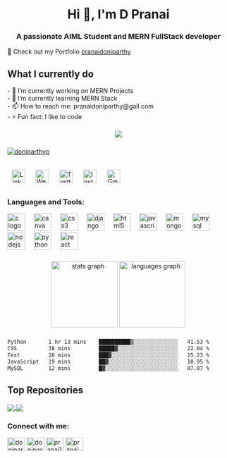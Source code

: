 
<!--
**pranai11/pranai11** is a ✨ _special_ ✨ repository because its `README.md` (this file) appears on your GitHub profile.

Here are some ideas to get you started:


-->

<h1 align="center">Hi 👋, I'm D Pranai</h1>
<h3 align="center">A passionate AIML Student and MERN FullStack developer</h3>

🚀 Check out my Portfolio [pranaidoniparthy](https://sites.google.com/view/doniparthypranai) 

###
<div>
<h2> What I currently do<br></h2>
- 🔭 I’m currently working on MERN Projects<br>
- 🌱 I’m currently learning MERN Stack<br>
<!-- - 👯 I’m looking to collaborate on ...<br>
- 🤔 I’m looking for help with ...<br>
- 💬 Ask me about ...<br>
- 😄 Pronouns: ...<br>
-->
- 📫 How to reach me: pranaidoniparthy@gail.com<br>
- ⚡ Fun fact: I like to code<br>
</div><br>

<div align="center">
  <img src="https://profile-counter.glitch.me/pranai11/count.svg?"  />
</div>

###
<p align="left"> <a href="https://twitter.com/doniparthyp" target="blank"><img src="https://img.shields.io/twitter/follow/doniparthyp?logo=twitter&style=for-the-badge" alt="doniparthyp" /></a> </p>



###
<a href="https://www.linkedin.com/in/pranaidoniparthy/" style="display: inline-block; padding: 10px;">
    <img src="https://img.shields.io/badge/-pranaidoniparthy-blue?style=flat&logo=Linkedin&logoColor=white" alt="Linkedin Badge" style="height: 30px;">
</a>
<a href="https://sites.google.com/view/doniparthypranai" style="display: inline-block; padding: 10px;">
    <img src="https://img.shields.io/badge/-pranaidoniparthy-47CCCC?style=flat&logo=Google-Chrome&logoColor=white" alt="Website Badge" style="height: 30px;">
</a>
<a href="https://twitter.com/Doniparthyp" style="display: inline-block; padding: 10px;">
    <img src="https://img.shields.io/badge/-@__Doniparthyp-1ca0f1?style=flat&labelColor=1ca0f1&logo=twitter&logoColor=white" alt="Twitter Badge" style="height: 30px;">
</a>
<a href="https://instagram.com/pranai11" style="display: inline-block; padding: 10px;">
    <img src="https://img.shields.io/badge/-@__pranai11-purple?style=flat&logo=instagram&logoColor=white" alt="Instagram Badge" style="height: 30px;">
</a>
<a href="mailto:pranaidoniparthy@gmail.com" style="display: inline-block; padding: 10px;">
    <img src="https://img.shields.io/badge/-pranaidoniparthy-c14438?style=flat&logo=Gmail&logoColor=white" alt="Gmail Badge" style="height: 30px;">
</a>


<h3 align="left">Languages and Tools:</h3>
<div align="left">
  <img src="https://cdn.jsdelivr.net/gh/devicons/devicon/icons/c/c-original.svg" height="40" alt="c logo"  />
  <img width="12" />
  <img src="https://cdn.jsdelivr.net/gh/devicons/devicon/icons/canva/canva-original.svg" height="40" alt="canva logo"  />
  <img width="12" />
  <img src="https://cdn.jsdelivr.net/gh/devicons/devicon/icons/css3/css3-original.svg" height="40" alt="css3 logo"  />
  <img width="12" />
  <img src="https://cdn.jsdelivr.net/gh/devicons/devicon/icons/django/django-plain.svg" height="40" alt="django logo"  />
  <img width="12" />
  <img src="https://cdn.jsdelivr.net/gh/devicons/devicon/icons/html5/html5-original.svg" height="40" alt="html5 logo"  />
  <img width="12" />
  <img src="https://cdn.jsdelivr.net/gh/devicons/devicon/icons/javascript/javascript-original.svg" height="40" alt="javascript logo"  />
  <img width="12" />
  <img src="https://cdn.jsdelivr.net/gh/devicons/devicon/icons/mongodb/mongodb-original.svg" height="40" alt="mongodb logo"  />
  <img width="12" />
  <img src="https://cdn.jsdelivr.net/gh/devicons/devicon/icons/mysql/mysql-original.svg" height="40" alt="mysql logo"  />
  <img width="12" />
  <img src="https://cdn.jsdelivr.net/gh/devicons/devicon/icons/nodejs/nodejs-original.svg" height="40" alt="nodejs logo"  />
  <img width="12" />
  <img src="https://cdn.jsdelivr.net/gh/devicons/devicon/icons/python/python-original.svg" height="40" alt="python logo"  />
  <img width="12" />
  <img src="https://cdn.jsdelivr.net/gh/devicons/devicon/icons/react/react-original.svg" height="40" alt="react logo"  />
</div>

###


<div align="center">
  <img src="https://github-readme-stats.vercel.app/api?username=pranai11&hide_title=false&hide_rank=false&show_icons=true&include_all_commits=true&count_private=true&disable_animations=false&theme=dracula&locale=en&hide_border=false&order=1" height="150" alt="stats graph"  />
  <img src="https://github-readme-stats.vercel.app/api/top-langs?username=pranai11&locale=en&hide_title=false&layout=compact&card_width=320&langs_count=5&theme=dracula&hide_border=false&order=2" height="150" alt="languages graph"  />
</div>

###
```txt
Python       1 hr 13 mins    ██████████▒░░░░░░░░░░░░░░   41.53 %
CSS          38 mins         █████▓░░░░░░░░░░░░░░░░░░░   22.04 %
Text         26 mins         ███▓░░░░░░░░░░░░░░░░░░░░░   15.23 %
JavaScript   19 mins         ██▓░░░░░░░░░░░░░░░░░░░░░░   10.95 %
MySQL        12 mins         █▓░░░░░░░░░░░░░░░░░░░░░░░   07.07 %
```

<h2> Top Repositories</h2>


<a href="https://github.com/pranai11/github-readme-stats">
  <img align="center" src="https://github-readme-stats.vercel.app/api/pin/?username=pranai11&repo=CRT_PREMIUM_BATCH&theme=buefy" />
</a>
<a href="https://github.com/pranai11/anuraghazra.github.io">
  <img align="center" src="https://github-readme-stats.vercel.app/api/pin/?username=pranai11&repo=OIBSIB&theme=buefy" />
</a>



<h3 align="left">Connect with me:</h3>
<p align="left">
<a href="https://twitter.com/doniparthyp" target="blank"><img align="center" src="https://raw.githubusercontent.com/rahuldkjain/github-profile-readme-generator/master/src/images/icons/Social/twitter.svg" alt="doniparthyp" height="30" width="40" /></a>
<a href="https://linkedin.com/in/doniparthypranai" target="blank"><img align="center" src="https://raw.githubusercontent.com/rahuldkjain/github-profile-readme-generator/master/src/images/icons/Social/linked-in-alt.svg" alt="doniparthypranai" height="30" width="40" /></a>
<a href="https://instagram.com/pranai11" target="blank"><img align="center" src="https://raw.githubusercontent.com/rahuldkjain/github-profile-readme-generator/master/src/images/icons/Social/instagram.svg" alt="pranai11" height="30" width="40" /></a>
<a href="https://www.hackerrank.com/pranai3340" target="blank"><img align="center" src="https://raw.githubusercontent.com/rahuldkjain/github-profile-readme-generator/master/src/images/icons/Social/hackerrank.svg" alt="pranai3340" height="30" width="40" /></a>
</p>


